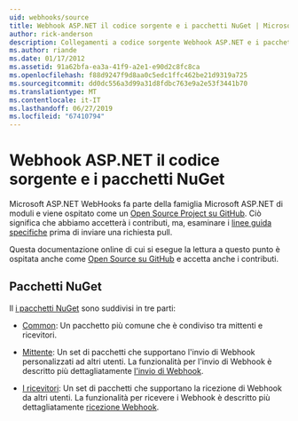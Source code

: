 ```yaml
---
uid: webhooks/source
title: Webhook ASP.NET il codice sorgente e i pacchetti NuGet | Microsoft Docs
author: rick-anderson
description: Collegamenti a codice sorgente Webhook ASP.NET e i pacchetti NuGet
ms.author: riande
ms.date: 01/17/2012
ms.assetid: 91a62bfa-ea3a-41f9-a2e1-e90d2c8fc8ca
ms.openlocfilehash: f88d9247f9d8aa0c5edc1ffc462be21d9319a725
ms.sourcegitcommit: dd0dc556a3d99a31d8fdbc763e9a2e53f3441b70
ms.translationtype: MT
ms.contentlocale: it-IT
ms.lasthandoff: 06/27/2019
ms.locfileid: "67410794"
---
```

# <a name="aspnet-webhooks-source-code-and-nuget-packages"></a>Webhook ASP.NET il codice sorgente e i pacchetti NuGet

Microsoft ASP.NET WebHooks fa parte della famiglia Microsoft ASP.NET di moduli e viene ospitato come un [Open Source Project su GitHub](https://github.com/aspnet/WebHooks). Ciò significa che abbiamo accetterà i contributi, ma, esaminare i [linee guida specifiche](https://github.com/aspnet/Home/blob/master/CONTRIBUTING.md) prima di inviare una richiesta pull.

Questa documentazione online di cui si esegue la lettura a questo punto è ospitata anche come [Open Source su GitHub](http://docs.asp.net/en/latest/contribute/style-guide.html#style-guide) e accetta anche i contributi.

## <a name="nuget-packages"></a>Pacchetti NuGet

Il [i pacchetti NuGet](https://nuget.org/packages?q=Microsoft.AspNet.WebHooks) sono suddivisi in tre parti:

* [Common](https://www.nuget.org/packages?q=Microsoft.AspNet.WebHooks.Common): Un pacchetto più comune che è condiviso tra mittenti e ricevitori.

* [Mittente](https://www.nuget.org/packages?q=Microsoft.AspNet.WebHooks.Custom): Un set di pacchetti che supportano l'invio di Webhook personalizzati ad altri utenti. La funzionalità per l'invio di Webhook è descritto più dettagliatamente [l'invio di Webhook](sending/senders).

* [I ricevitori](https://www.nuget.org/packages?q=Microsoft.AspNet.WebHooks.Receivers): Un set di pacchetti che supportano la ricezione di Webhook da altri utenti. La funzionalità per ricevere i Webhook è descritto più dettagliatamente [ricezione Webhook](receiving/index.md).
